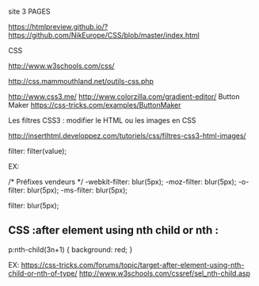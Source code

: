 
site 3 PAGES

https://htmlpreview.github.io/?https://github.com/NikEurope/CSS/blob/master/index.html



CSS

http://www.w3schools.com/css/

http://css.mammouthland.net/outils-css.php


http://www.css3.me/
http://www.colorzilla.com/gradient-editor/
Button Maker https://css-tricks.com/examples/ButtonMaker




Les filtres CSS3 : modifier le HTML ou les images en CSS

http://inserthtml.developpez.com/tutoriels/css/filtres-css3-html-images/


filter: filter(value);

EX:

/* Préfixes vendeurs */
-webkit-filter: blur(5px);
-moz-filter: blur(5px);
-o-filter: blur(5px);
-ms-filter: blur(5px);

filter: blur(5px);



## CSS :after element using nth child or nth :

p:nth-child(3n+1) {
    background: red;
}

EX:
https://css-tricks.com/forums/topic/target-after-element-using-nth-child-or-nth-of-type/
http://www.w3schools.com/cssref/sel_nth-child.asp


